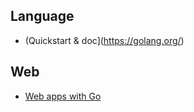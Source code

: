 ## Language

- (Quickstart & doc](https://golang.org/)

## Web

- [Web apps with Go](http://codegangsta.gitbooks.io/building-web-apps-with-go/content/)
